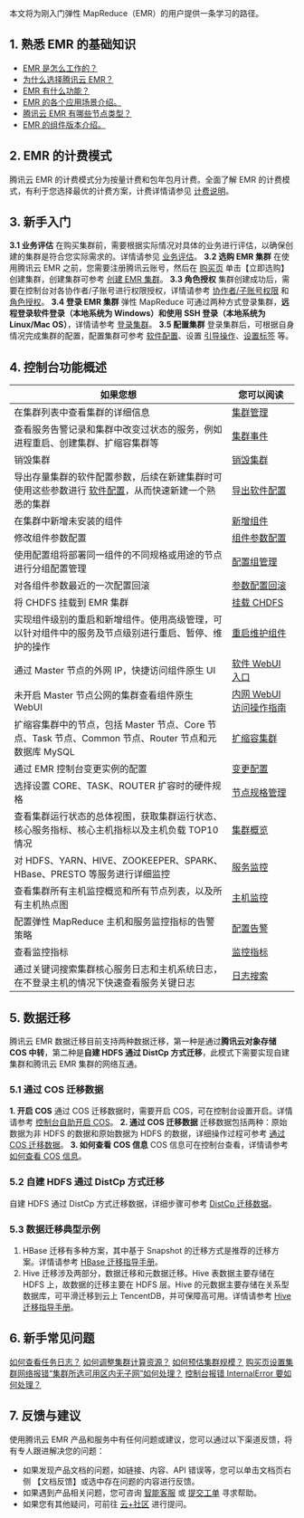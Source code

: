 本文将为刚入门弹性 MapReduce（EMR）的用户提供一条学习的路径。

## 1. 熟悉 EMR 的基础知识
- [EMR 是怎么工作的？](https://cloud.tencent.com/document/product/589/10813)
- [为什么选择腾讯云 EMR？](https://cloud.tencent.com/document/product/589/10811)
- [EMR 有什么功能？](https://cloud.tencent.com/document/product/589/10812)
- [EMR 的各个应用场景介绍。](https://cloud.tencent.com/document/product/589/10814)
- [腾讯云 EMR 有哪些节点类型？](https://cloud.tencent.com/document/product/589/14624)
- [EMR 的组件版本介绍。](https://cloud.tencent.com/document/product/589/20279)

## 2. EMR 的计费模式

腾讯云 EMR 的计费模式分为按量计费和包年包月计费。全面了解 EMR 的计费模式，有利于您选择最优的计费方案，计费详情请参见 [计费说明](https://cloud.tencent.com/document/product/589/19098)。


## 3. 新手入门

**3.1 业务评估**
在购买集群前，需要根据实际情况对具体的业务进行评估，以确保创建的集群是符合您实际需求的。详情请参见 [业务评估](https://cloud.tencent.com/document/product/589/10982)。
**3.2 选购 EMR 集群**
在使用腾讯云 EMR 之前，您需要注册腾讯云账号，然后在 [购买页](https://cloud.tencent.com/product/emr) 单击【立即选购】创建集群，创建集群可参考 [创建 EMR 集群](https://cloud.tencent.com/document/product/589/10981)。
**3.3 角色授权**
集群创建成功后，需要在控制台对各协作者/子账号进行权限授权，详情请参考 [协作者/子账号权限](https://cloud.tencent.com/document/product/589/14625) 和 [角色授权](https://cloud.tencent.com/document/product/589/37899)。
**3.4 登录 EMR 集群**
弹性 MapReduce 可通过两种方式登录集群，**远程登录软件登录（本地系统为 Windows）**和**使用 SSH 登录（本地系统为 Linux/Mac OS）**，详情请参考 [登录集群](https://cloud.tencent.com/document/product/589/34358)。
**3.5 配置集群**
登录集群后，可根据自身情况完成集群的配置，配置集群可参考 [软件配置](https://cloud.tencent.com/document/product/589/35655)、设置 [引导操作](https://cloud.tencent.com/document/product/589/35656)、[设置标签](https://cloud.tencent.com/document/product/589/39085) 等。

## 4. 控制台功能概述

| 如果您想 | 	您可以阅读 |
|---------|---------|
| 在集群列表中查看集群的详细信息 | [集群管理](https://cloud.tencent.com/document/product/589/10860) | 
| 查看服务告警记录和集群中改变过状态的服务，例如进程重启、创建集群、扩缩容集群等  | [集群事件](https://cloud.tencent.com/document/product/589/19011) | 
| 销毁集群      |     [销毁集群](https://cloud.tencent.com/document/product/589/34370)       |      
| 导出存量集群的软件配置参数，后续在新建集群时可使用这些参数进行 [软件配置](https://cloud.tencent.com/document/product/589/35655)，从而快速新建一个熟悉的集群     |       [导出软件配置](https://cloud.tencent.com/document/product/589/37098)     |      
| 在集群中新增未安装的组件    |     [新增组件](https://cloud.tencent.com/document/product/589/34366)       |  
| 修改组件参数配置     |         [组件参数配置](https://cloud.tencent.com/document/product/589/14628)   |      
| 使用配置组将部署同一组件的不同规格或用途的节点进行分组配置管理        |   [配置组管理](https://cloud.tencent.com/document/product/589/40542)         | 
| 对各组件参数最近的一次配置回滚      |    [参数配置回滚](https://cloud.tencent.com/document/product/589/35657)  |
| 将 CHDFS 挂载到 EMR 集群     |  [挂载 CHDFS](https://cloud.tencent.com/document/product/589/40541)          |
| 实现组件级别的重启和新增组件。使用高级管理，可以针对组件中的服务及节点级别进行重启、暂停、维护的操作       |   [重启维护组件](https://cloud.tencent.com/document/product/589/32823)         |
| 通过 Master 节点的外网 IP，快捷访问组件原生 UI      |     [软件 WebUI 入口]()       |
| 未开启 Master 节点公网的集群查看组件原生 WebUI       |   [内网 WebUI 访问操作指南](https://cloud.tencent.com/document/product/589/39105)         |
| 扩缩容集群中的节点，包括 Master 节点、Core 节点、Task 节点、Common 节点、Router 节点和元数据库 MySQL  |  [扩缩容集群](https://cloud.tencent.com/document/product/589/14627)          |
| 通过 EMR 控制台变更实例的配置   |  [变更配置](https://cloud.tencent.com/document/product/589/34365) |
| 选择设置 CORE、TASK、ROUTER 扩容时的硬件规格        |    [节点规格管理](https://cloud.tencent.com/document/product/589/39103)        |
| 查看集群运行状态的总体视图，获取集群运行状态、核心服务指标、核心主机指标以及主机负载 TOP10 情况        |   [集群概览](https://cloud.tencent.com/document/product/589/40411)         |
| 对 HDFS、YARN、HIVE、ZOOKEEPER、SPARK、HBase、PRESTO 等服务进行详细监控       |       [服务监控](https://cloud.tencent.com/document/product/589/34368)     |
| 查看集群所有主机监控概览和所有节点列表，以及所有主机热点图        |[主机监控](https://cloud.tencent.com/document/product/589/34367)            |
| 配置弹性 MapReduce 主机和服务监控指标的告警策略      |        [配置告警](https://cloud.tencent.com/document/product/589/14626)    |
| 查看监控指标  | [监控指标](https://cloud.tencent.com/document/product/589/35070)   |
| 通过关键词搜索集群核心服务日志和主机系统日志，在不登录主机的情况下快速查看服务关键日志  | [日志搜索](https://cloud.tencent.com/document/product/589/42731)  |

## 5. 数据迁移
腾讯云 EMR 数据迁移目前支持两种数据迁移，第一种是通过**腾讯云对象存储 COS 中转**，第二种是**自建 HDFS 通过 DistCp 方式迁移**，此模式下需要实现自建集群和腾讯云 EMR 集群的网络互通。

### 5.1 通过 COS 迁移数据
**1. 开启 COS**
通过 COS 迁移数据时，需要开启 COS，可在控制台设置开启。详情请参考 [控制台自助开启 COS](https://cloud.tencent.com/document/product/589/40366)。
**2. 通过 COS 迁移数据**
迁移数据包括两种：原始数据为非 HDFS 的数据和原始数据为 HDFS 的数据，详细操作过程可参考 [通过 COS 迁移数据](https://cloud.tencent.com/document/product/589/12344)。
**3. 如何查看 COS 信息**
COS 信息可在控制台查看，详情请参考 [如何查看 COS 信息](https://cloud.tencent.com/document/product/589/12342)。

### 5.2 自建 HDFS 通过 DistCp 方式迁移
自建 HDFS 通过 DistCp 方式迁移数据，详细步骤可参考 [DistCp 迁移数据](https://cloud.tencent.com/document/product/589/12345)。

### 5.3 数据迁移典型示例
1. HBase 迁移有多种方案，其中基于 Snapshot 的迁移方式是推荐的迁移方案。详情请参考 [HBase 迁移指导手册](https://cloud.tencent.com/document/product/589/39134)。
2. Hive 迁移涉及两部分，数据迁移和元数据迁移。Hive 表数据主要存储在 HDFS 上，故数据的迁移主要在 HDFS 层。Hive 的元数据主要存储在关系型数据库，可平滑迁移到云上 TencentDB，并可保障高可用。详情请参考 [Hive 迁移指导手册](https://cloud.tencent.com/document/product/589/39135)。

## 6. 新手常见问题
[如何查看任务日志？](https://cloud.tencent.com/document/product/589/31851#.E5.A6.82.E4.BD.95.E6.9F.A5.E7.9C.8B.E4.BB.BB.E5.8A.A1.E6.97.A5.E5.BF.97.EF.BC.9F)
[如何调整集群计算资源？](https://cloud.tencent.com/document/product/589/31851#.E5.A6.82.E4.BD.95.E8.B0.83.E6.95.B4.E9.9B.86.E7.BE.A4.E8.AE.A1.E7.AE.97.E8.B5.84.E6.BA.90.EF.BC.9F)
[如何预估集群规模？](https://cloud.tencent.com/document/product/589/31851#.E5.A6.82.E4.BD.95.E9.A2.84.E4.BC.B0.E9.9B.86.E7.BE.A4.E8.A7.84.E6.A8.A1.EF.BC.9F)
[购买页设置集群网络报错“集群所选可用区内无子网”如何处理？](https://cloud.tencent.com/document/product/589/42132#.E8.B4.AD.E4.B9.B0.E9.A1.B5.E8.AE.BE.E7.BD.AE.E9.9B.86.E7.BE.A4.E7.BD.91.E7.BB.9C.E6.8A.A5.E9.94.99.E2.80.9C.E9.9B.86.E7.BE.A4.E6.89.80.E9.80.89.E5.8F.AF.E7.94.A8.E5.8C.BA.E5.86.85.E6.97.A0.E5.AD.90.E7.BD.91.E2.80.9D.E5.A6.82.E4.BD.95.E5.A4.84.E7.90.86.EF.BC.9F)
[控制台报错 InternalError 要如何处理？](https://cloud.tencent.com/document/product/589/41197#.E6.8E.A7.E5.88.B6.E5.8F.B0.E6.8A.A5.E9.94.99-internalerror-.E8.A6.81.E5.A6.82.E4.BD.95.E5.A4.84.E7.90.86.EF.BC.9F)

## 7. 反馈与建议
使用腾讯云 EMR 产品和服务中有任何问题或建议，您可以通过以下渠道反馈，将有专人跟进解决您的问题：
- 如果发现产品文档的问题，如链接、内容、API 错误等，您可以单击文档页右侧 【文档反馈】或选中存在问题的内容进行反馈。
- 如果遇到产品相关问题，您可咨询 [智能客服](https://cloud.tencent.com/act/event/smarty-service) 或 [提交工单](https://console.cloud.tencent.com/workorder/category) 寻求帮助。
- 如果您有其他疑问，可前往 [云+社区](https://cloud.tencent.com/developer/tag/105) 进行提问。

